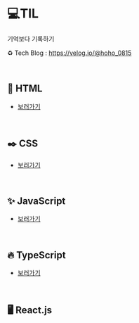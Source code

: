 # 💻TIL

기억보다 기록하기

♻️ Tech Blog : https://velog.io/@hoho_0815

<br>

## 📃 HTML
- [보러가기](html/bookmark.md)

<br>

## ✒️ CSS
- [보러가기](css/bookmark.md)

<br>

## ✨ JavaScript
- [보러가기](js/bookmark.md)

<br>

## 🔥 TypeScript
- [보러가기](ts/bookmark.md)

<br>

## 🖥 React.js
